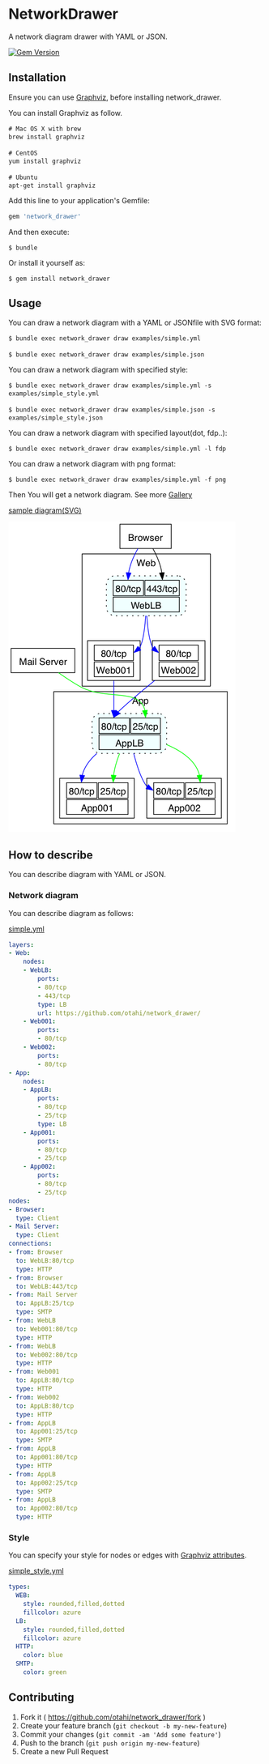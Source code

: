# NetworkDrawer

A network diagram drawer with YAML or JSON.

[![Gem Version](https://badge.fury.io/rb/network_drawer.svg)](http://badge.fury.io/rb/network_drawer)

## Installation

Ensure you can use [Graphviz](http://www.graphviz.org/), before installing network_drawer.

You can install Graphviz as follow.
```
# Mac OS X with brew
brew install graphviz

# CentOS
yum install graphviz

# Ubuntu
apt-get install graphviz
```

Add this line to your application's Gemfile:

```ruby
gem 'network_drawer'
```

And then execute:

    $ bundle

Or install it yourself as:

    $ gem install network_drawer

## Usage

You can draw a network diagram with a YAML or JSONfile with SVG format:

    $ bundle exec network_drawer draw examples/simple.yml

    $ bundle exec network_drawer draw examples/simple.json

You can draw a network diagram with specified style:

    $ bundle exec network_drawer draw examples/simple.yml -s examples/simple_style.yml

    $ bundle exec network_drawer draw examples/simple.json -s examples/simple_style.json

You can draw a network diagram with specified layout(dot, fdp..):

    $ bundle exec network_drawer draw examples/simple.yml -l fdp

You can draw a network diagram with png format:

    $ bundle exec network_drawer draw examples/simple.yml -f png

Then You will get a network diagram. See more [Gallery](GALLERY.md)

[sample diagram(SVG)](examples/simple.svg)

![sample diagram(PNG)](examples/simple.png)

## How to describe

You can describe diagram with YAML or JSON.

### Network diagram

You can describe diagram as follows:

[simple.yml](examples/simple.yml)
```yaml
layers:
- Web:
    nodes:
    - WebLB:
        ports:
        - 80/tcp
        - 443/tcp
        type: LB
        url: https://github.com/otahi/network_drawer/
    - Web001:
        ports:
        - 80/tcp
    - Web002:
        ports:
        - 80/tcp
- App:
    nodes:
    - AppLB:
        ports:
        - 80/tcp
        - 25/tcp
        type: LB
    - App001:
        ports:
        - 80/tcp
        - 25/tcp
    - App002:
        ports:
        - 80/tcp
        - 25/tcp
nodes:
- Browser:
  type: Client
- Mail Server:
  type: Client
connections:
- from: Browser
  to: WebLB:80/tcp
  type: HTTP
- from: Browser
  to: WebLB:443/tcp
- from: Mail Server
  to: AppLB:25/tcp
  type: SMTP
- from: WebLB
  to: Web001:80/tcp
  type: HTTP
- from: WebLB
  to: Web002:80/tcp
  type: HTTP
- from: Web001
  to: AppLB:80/tcp
  type: HTTP
- from: Web002
  to: AppLB:80/tcp
  type: HTTP
- from: AppLB
  to: App001:25/tcp
  type: SMTP
- from: AppLB
  to: App001:80/tcp
  type: HTTP
- from: AppLB
  to: App002:25/tcp
  type: SMTP
- from: AppLB
  to: App002:80/tcp
  type: HTTP
```

### Style

You can specify your style for nodes or edges with [Graphviz attributes](http://www.graphviz.org/content/attrs).

[simple_style.yml](examples/simple_style.yml)
```yaml
types: 
  WEB: 
    style: rounded,filled,dotted
    fillcolor: azure
  LB: 
    style: rounded,filled,dotted
    fillcolor: azure
  HTTP: 
    color: blue
  SMTP: 
    color: green
```

## Contributing

1. Fork it ( https://github.com/otahi/network_drawer/fork )
2. Create your feature branch (`git checkout -b my-new-feature`)
3. Commit your changes (`git commit -am 'Add some feature'`)
4. Push to the branch (`git push origin my-new-feature`)
5. Create a new Pull Request
